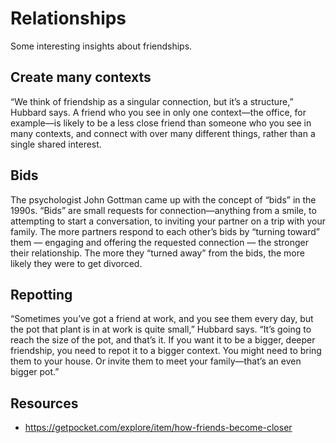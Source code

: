 # Relationships

Some interesting insights about friendships. 

## Create many contexts

“We think of friendship as a singular connection, but it’s a structure,” Hubbard says. A friend who you see in only one context—the office, for example—is likely to be a less close friend than someone who you see in many contexts, and connect with over many different things, rather than a single shared interest. 

## Bids

The psychologist John Gottman came up with the concept of “bids” in the 1990s. “Bids” are small requests for connection—anything from a smile, to attempting to start a conversation, to inviting your partner on a trip with your family. The more partners respond to each other’s bids by “turning toward” them — engaging and offering the requested connection — the stronger their relationship. The more they “turned away” from the bids, the more likely they were to get divorced. 

## Repotting

“Sometimes you’ve got a friend at work, and you see them every day, but the pot that plant is in at work is quite small,” Hubbard says. “It’s going to reach the size of the pot, and that’s it. If you want it to be a bigger, deeper friendship, you need to repot it to a bigger context. You might need to bring them to your house. Or invite them to meet your family—that’s an even bigger pot.” 

## Resources 

- https://getpocket.com/explore/item/how-friends-become-closer
